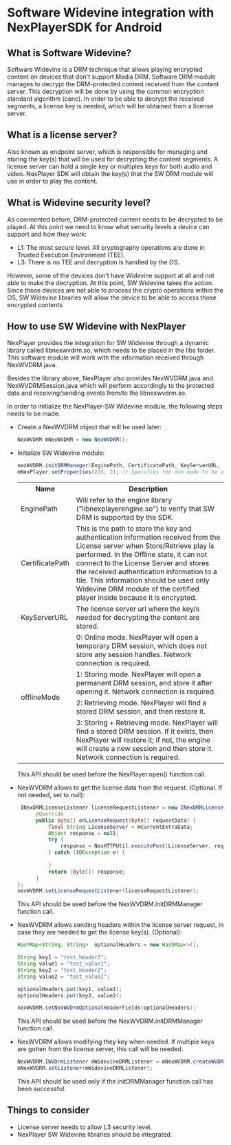 # Software Widevine integration with NexPlayerSDK for Android

## What is Software Widevine?

Software Widevine is a DRM technique that allows playing encrypted content on devices that don't support Media DRM. Software DRM module manages 
to decrypt the DRM-protected content received from the content server. This decryption will be done by using the common encryption standard algorithm (cenc).
In order to be able to decrypt the received segments, a license key is needed, which will be obtained from a license server.

## What is a license server?

Also known as endpoint server, which is responsible for managing and storing the key(s) that will be used for decrypting the content segments. A license server can hold a single key or multiples keys for both audio and video. NexPlayer SDK will obtain the key(s) that the SW DRM module will use in order to play the content.

## What is Widevine security level?

As commented before, DRM-protected content needs to be decrypted to be played.
At this point we need to know what security levels a device can support and how they work:

- L1: The most secure level. All cryptography operations are done in Trusted Execution Environment (TEE).
- L3: There is no TEE and decryption is handled by the OS.

However,  some of the devices don’t have Widevine support at all and not able to make the decryption. At this point, SW Widevine takes the action. Since those devices are not able to process the crypto operations within the OS, SW Widevine libraries will allow the device to be able to access those encrypted contents

## How to use SW Widevine with NexPlayer

NexPlayer provides the integration for SW Widevine through a dynamic library called libnexwvdrm.so, which needs to be placed in the libs folder. This software module will work with the information received through NexWVDRM.java.

Besides the library above, NexPlayer also provides NexWVDRM.java and NexWVDRMSession.java which will perform accordingly to the protected data and receiving/sending events from/to the libnexwvdrm.so.

In order to initialize the NexPlayer-SW Widevine module, the following steps needs to be made:

- Create a NexWVDRM object that will be used later:

    ```java   
    NexWVDRM mNexWVDRM = new NexWVDRM();
    ```
    
- Initialize SW Widevine module: 

  ```java
  nexWVDRM.initDRMManager(EnginePath, CertificatePath, KeyServerURL, offlineMode);
  mNexPlayer.setProperties(215, 2); // Specifies the drm mode to be used. In our case will be 2, which means SW Widevine.
  ```
  
  <table>
  <tr>
    <th>Name</th>
    <th colspan=3>Description</th>
  </tr>
  <tr>
    <td>EnginePath</td>
    <td>Will refer to the engine library ("libnexplayerengine.so") to verify that SW DRM is supported by the SDK.</td>
  </tr>
  <tr>
    <td>CertificatePath</td>
    <td>This is the path to store the key and authentication information received from the License server when Store/Retrieve play is performed.
    In the Offline state, it can not connect to the License Server and stores the received authentication information to a file.
    This information should be used only Widevine DRM module of the certified player inside because it is encrypted.</td>
  </tr>
  <tr>
    <td>KeyServerURL</td>
    <td>The license server url where the key/s needed for decrypting the content are stored.</td>
  </tr>
  <tr>
    <td rowspan=5>offlineMode</td>
  </tr>
  <tr><td>0: Online mode. NexPlayer will open a temporary DRM session, which does not store any session handles. Network connection is required.</td></tr>
  <tr><td>1: Storing mode. NexPlayer will open a permanent DRM session, and store it after opening it. Network connection is required.</td></tr>
  <tr><td>2: Retrieving mode. NexPlayer will find a stored DRM session, and then restore it.</td></tr>
  <tr><td>3: Storing + Retrieving mode. NexPlayer will find a stored DRM session. If it exists, then NexPlayer will restore it; if not, the engine will create a     new session and then store it. Network connection is required.</td></tr>
  </table>

  This API should be used before the NexPlayer.open() function call.
  
- NexWVDRM allows to get the license data from the request. (Optional. If not needed, set to null):
  
  ```java
   INexDRMLicenseListener licenseRequestListener = new INexDRMLicenseListener() {
 		@Override
 		public byte[] onLicenseRequest(byte[] requestData) {
 			final String LicenseServer = mCurrentExtraData;
 			Object response = null;
 			try {
 				response = NexHTTPUtil.executePost(LicenseServer, requestData, null);
 			} catch (IOException e) {
 			
 			}
 			return (byte[]) response;
 		}
  };
  nexWVDRM.setLicenseRequestListener(licenseRequestListener);
  ```
  This API should be used before the NexWVDRM.initDRMManager function call.
  
 - NexWVDRM allows sending headers within the license server request, in case they are needed to get the license key(s). (Optional):
 
    ```java
    HashMap<String, String>  optionalHeaders = new HashMap<>();

    String key1 = "test_header1";
    String value1 = "test_value1";
    String key2 = "test_header2";
    String value2 = "test_value2";

    optionalHeaders.put(key1, value1);
    optionalHeaders.put(key2, value2);

    nexWVDRM.setNexWVDrmOptionalHeaderFields(optionalHeaders);
    ```
   This API should be used before the NexWVDRM.initDRMManager function call.
   
-  NexWVDRM allows modifying they key when needed. If multiple keys are gotten from the license server, this call will be needed.
  
    ```java
    NexWVDRM.IWVDrmListener mWidevineDRMListener = mNexWVDRM.createWVDRMListener();
    mNexWVDRM.setListener(mWidevineDRMListener);
    ```
   This API should be used only if the initDRMManager function call has been successful.
   

## Things to consider

- License server needs to allow L3 security level. 
- NexPlayer SW Widevine libraries should be integrated.
